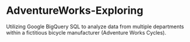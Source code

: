 # AdventureWorks-Exploring
Utilizing Google BigQuery SQL to analyze data from multiple departments within a fictitious bicycle manufacturer (Adventure Works Cycles).
